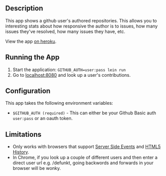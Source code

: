 ## Description

This app shows a github user's authored repositories. This allows you to
interesting stats about how responsive the author is to issues, how
many issues they've resolved, how many issues they have, etc.

View the app [on heroku](#TODO).

## Running the App

1. Start the application: `GITHUB_AUTH=user:pass lein run`
2. Go to [localhost:8080](http://localhost:8080/) and look up a user's contributions.

## Configuration

This app takes the following environment variables:
* `$GITHUB_AUTH (required)` - This can either be your Github Basic auth
  `user:pass` or an oauth token.

## Limitations

* Only works with browsers that support [Server Side Events](http://caniuse.com/#feat=eventsource) and [HTML5 History](http://caniuse.com/#feat=history).
* In Chrome, if you look up a couple of different users and then enter
  a direct user url e.g. /defunkt, going backwords and forwards in
  your browser will be wonky.
